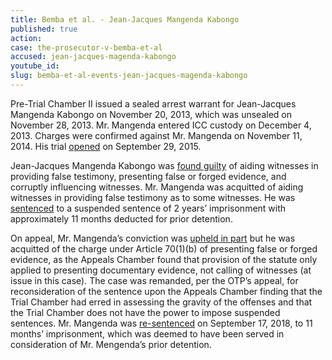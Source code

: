 ```yaml
---
title: Bemba et al. - Jean-Jacques Mangenda Kabongo
published: true
action:
case: the-prosecutor-v-bemba-et-al
accused: jean-jacques-magenda-kabongo
youtube_id:
slug: bemba-et-al-events-jean-jacques-magenda-kabongo
---
```


Pre-Trial Chamber II issued a sealed arrest warrant for Jean-Jacques Mangenda Kabongo on November 20, 2013, which was unsealed on November 28, 2013. Mr. Mangenda entered ICC custody on December 4, 2013. Charges were confirmed against Mr. Mangenda on November 11, 2014. His trial [opened](https://www.icc-cpi.int/en_menus/icc/press%20and%20media/press%20releases/Pages/pr1155.aspx) on September 29, 2015.

Jean-Jacques Mangenda Kabongo was [found guilty](https://www.icc-cpi.int/itemsDocuments/Bemba-et-al_Article_70_Judgment_Summary_ENG.pdf) of aiding witnesses in providing false testimony, presenting false or forged evidence, and corruptly influencing witnesses. Mr. Mangenda was acquitted of aiding witnesses in providing false testimony as to some witnesses. He was [sentenced](https://www.icc-cpi.int/Pages/item.aspx?name=pr1287) to a suspended sentence of 2 years’ imprisonment with approximately 11 months deducted for prior detention.

On appeal, Mr. Mangenda’s conviction was [upheld in part](https://www.icc-cpi.int/Pages/item.aspx?name=pr1362) but he was acquitted of the charge under Article 70(1)(b) of presenting false or forged evidence, as the Appeals Chamber found that provision of the statute only applied to presenting documentary evidence, not calling of witnesses (at issue in this case). The case was remanded, per the OTP’s appeal, for reconsideration of the sentence upon the Appeals Chamber finding that the Trial Chamber had erred in assessing the gravity of the offenses and that the Trial Chamber does not have the power to impose suspended sentences. Mr. Mangenda was [re-sentenced](https://www.icc-cpi.int/Pages/item.aspx?name=pr1407) on September 17, 2018, to 11 months’ imprisonment, which was deemed to have been served in consideration of Mr. Mengenda’s prior detention.
